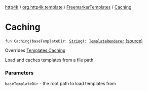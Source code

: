 [http4k](../../index.md) / [org.http4k.template](../index.md) / [FreemarkerTemplates](index.md) / [Caching](./-caching.md)

# Caching

`fun Caching(baseTemplateDir: `[`String`](https://kotlinlang.org/api/latest/jvm/stdlib/kotlin/-string/index.html)`): `[`TemplateRenderer`](../-template-renderer.md) [(source)](https://github.com/http4k/http4k/blob/master/http4k-template-freemarker/src/main/kotlin/org/http4k/template/FreemarkerTemplates.kt#L18)

Overrides [Templates.Caching](../-templates/-caching.md)

Load and caches templates from a file path

### Parameters

`baseTemplateDir` - the root path to load templates from
